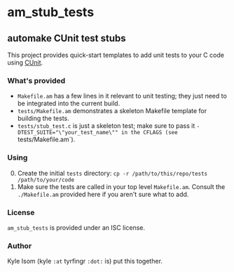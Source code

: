 # am_stub_tests
## automake CUnit test stubs

This project provides quick-start templates to add unit tests to your
C code using [CUnit](http://cunit.sourceforge.net/).

### What's provided

* `Makefile.am` has a few lines in it relevant to unit testing; they just
need to be integrated into the current build.
* `tests/Makefile.am` demonstrates a skeleton Makefile template for building
the tests.
* `tests/stub_test.c` is just a skeleton test; make sure to pass it
`-DTEST_SUITE="\"your_test_name\"" in the CFLAGS (see `tests/Makefile.am`).

### Using
0. Create the initial `tests` directory:
`cp -r /path/to/this/repo/tests /path/to/your/code`
0. Make sure the tests are called in your top level `Makefile.am`. Consult
the `./Makefile.am` provided here if you aren't sure what to add.

### License
`am_stub_tests` is provided under an ISC license.

### Author
Kyle Isom (kyle `:at` tyrfingr `:dot:` is) put this together.
